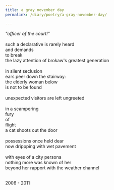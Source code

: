 ```yaml
---
title: a gray november day
permalink: /diary/poetry/a-gray-november-day/

---
```

<div class="poetry">

<em>&quot;officer of the court!&quot;</em><br/>
<br/>
such a declarative is rarely heard<br/>
and demands<br/>
to break<br/>
the lazy attention of brokaw's greatest generation<br/>
<br/>
in silent seclusion<br/>
ears peer down the stairway:<br/>
the elderly woman below<br/>
is not to be found<br/>
<br/>
unexpected visitors are left ungreeted<br/>
<br/>
in a scampering<br/>
fury&nbsp;&nbsp;&nbsp;&nbsp;<br/>
of&nbsp;&nbsp;&nbsp;&nbsp;&nbsp;&nbsp;&nbsp;&nbsp;&nbsp;&nbsp;&nbsp;&nbsp;<br/>
flight&nbsp;&nbsp;&nbsp;&nbsp;&nbsp;&nbsp;&nbsp;&nbsp;&nbsp;&nbsp;&nbsp;&nbsp;&nbsp;&nbsp;&nbsp;&nbsp;<br/>
a cat shoots out the door&nbsp;&nbsp;&nbsp;&nbsp;&nbsp;&nbsp;&nbsp;&nbsp;&nbsp;&nbsp;&nbsp;&nbsp;&nbsp;&nbsp;&nbsp;&nbsp;&nbsp;&nbsp;&nbsp;&nbsp;&nbsp;&nbsp;&nbsp;&nbsp;<br/>
<br/>
possessions once held dear<br/>
now drippping with wet pavement<br/>
<br/>
with eyes of a city persona<br/>
nothing more was known of her<br/>
beyond her rapport with the weather channel<br/>
<br/>

<div class="poetry_date">2006 - 2011</div>




</div>
